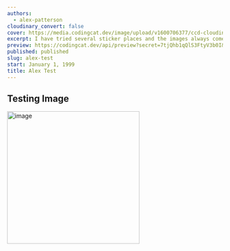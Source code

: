 ```yaml
---
authors:
  - alex-patterson
cloudinary_convert: false
cover: https://media.codingcat.dev/image/upload/v1600706377/ccd-cloudinary/29c968a7967e193ed8ec6020ab3bf1e63aec2b38-1920x1080-1.png
excerpt: I have tried several sticker places and the images always come back terrible and the customer service stinks. Then I found Sticker Mule and everything has been like a dream!
preview: https://codingcat.dev/api/preview?secret=7tjQhb1qQlS3FtyV3b0I&selectionType=post&selectionSlug=aj-is-loving-sticker-mule&_id=016b7a360f5b47888b58f2071f1a14d2
published: published
slug: alex-test
start: January 1, 1999
title: Alex Test
---
```


## Testing Image
<img width="309" alt="image" src="https://user-images.githubusercontent.com/3102249/209398864-488c1b02-6ad5-4ecd-aeed-5d2234a280ba.png">
